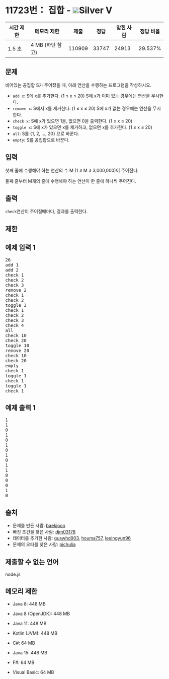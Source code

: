 # 11723번： 집합 - <img src="https://static.solved.ac/tier_small/6.svg" style="height:20px" />Silver V


| 시간 제한 | 메모리 제한 | 제출 | 정답 | 맞힌 사람 | 정답 비율 |
| --- | --- | --- | --- | --- | --- |
| 1.5 초 | 4 MB (하단 참고) | 110909 | 33747 | 24913 | 29.537% |


## 문제


비어있는 공집합 S가 주어졌을 때, 아래 연산을 수행하는 프로그램을 작성하시오.

- <code>add x</code>: S에 x를 추가한다. (1 ≤ x ≤ 20) S에 x가 이미 있는 경우에는 연산을 무시한다.
- <code>remove x</code>: S에서 x를 제거한다. (1 ≤ x ≤ 20) S에 x가 없는 경우에는 연산을 무시한다.
- <code>check x</code>: S에 x가 있으면 1을, 없으면 0을 출력한다. (1 ≤ x ≤ 20)
- <code>toggle x</code>: S에 x가 있으면 x를 제거하고, 없으면 x를 추가한다. (1 ≤ x ≤ 20)
- <code>all</code>: S를 {1, 2, ..., 20} 으로 바꾼다.
- <code>empty</code>: S를 공집합으로 바꾼다.




## 입력


첫째 줄에 수행해야 하는 연산의 수 M (1 ≤ M ≤ 3,000,000)이 주어진다.

둘째 줄부터 M개의 줄에 수행해야 하는 연산이 한 줄에 하나씩 주어진다.




## 출력


<code>check</code>연산이 주어질때마다, 결과를 출력한다.



## 제한




## 예제 입력 1


<pre>26
add 1
add 2
check 1
check 2
check 3
remove 2
check 1
check 2
toggle 3
check 1
check 2
check 3
check 4
all
check 10
check 20
toggle 10
remove 20
check 10
check 20
empty
check 1
toggle 1
check 1
toggle 1
check 1
</pre>


## 예제 출력 1


<pre>1
1
0
1
0
1
0
1
0
1
1
0
0
0
1
0
</pre>






## 출처


- 문제를 만든 사람: [baekjoon](/user/baekjoon)
- 빠진 조건을 찾은 사람: [djm03178](/user/djm03178)
- 데이터를 추가한 사람: [guswhd903](/user/guswhd903), [houma757](/user/houma757), [leeingyun96](/user/leeingyun96)
- 문제의 오타를 찾은 사람: [pichulia](/user/pichulia)



## 제출할 수 없는 언어


node.js




## 메모리 제한


- Java 8: 448 MB

- Java 8 (OpenJDK): 448 MB

- Java 11: 448 MB

- Kotlin (JVM): 448 MB

- C#: 64 MB

- Java 15: 448 MB

- F#: 64 MB

- Visual Basic: 64 MB





